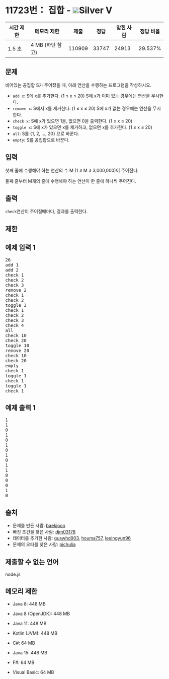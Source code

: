 # 11723번： 집합 - <img src="https://static.solved.ac/tier_small/6.svg" style="height:20px" />Silver V


| 시간 제한 | 메모리 제한 | 제출 | 정답 | 맞힌 사람 | 정답 비율 |
| --- | --- | --- | --- | --- | --- |
| 1.5 초 | 4 MB (하단 참고) | 110909 | 33747 | 24913 | 29.537% |


## 문제


비어있는 공집합 S가 주어졌을 때, 아래 연산을 수행하는 프로그램을 작성하시오.

- <code>add x</code>: S에 x를 추가한다. (1 ≤ x ≤ 20) S에 x가 이미 있는 경우에는 연산을 무시한다.
- <code>remove x</code>: S에서 x를 제거한다. (1 ≤ x ≤ 20) S에 x가 없는 경우에는 연산을 무시한다.
- <code>check x</code>: S에 x가 있으면 1을, 없으면 0을 출력한다. (1 ≤ x ≤ 20)
- <code>toggle x</code>: S에 x가 있으면 x를 제거하고, 없으면 x를 추가한다. (1 ≤ x ≤ 20)
- <code>all</code>: S를 {1, 2, ..., 20} 으로 바꾼다.
- <code>empty</code>: S를 공집합으로 바꾼다.




## 입력


첫째 줄에 수행해야 하는 연산의 수 M (1 ≤ M ≤ 3,000,000)이 주어진다.

둘째 줄부터 M개의 줄에 수행해야 하는 연산이 한 줄에 하나씩 주어진다.




## 출력


<code>check</code>연산이 주어질때마다, 결과를 출력한다.



## 제한




## 예제 입력 1


<pre>26
add 1
add 2
check 1
check 2
check 3
remove 2
check 1
check 2
toggle 3
check 1
check 2
check 3
check 4
all
check 10
check 20
toggle 10
remove 20
check 10
check 20
empty
check 1
toggle 1
check 1
toggle 1
check 1
</pre>


## 예제 출력 1


<pre>1
1
0
1
0
1
0
1
0
1
1
0
0
0
1
0
</pre>






## 출처


- 문제를 만든 사람: [baekjoon](/user/baekjoon)
- 빠진 조건을 찾은 사람: [djm03178](/user/djm03178)
- 데이터를 추가한 사람: [guswhd903](/user/guswhd903), [houma757](/user/houma757), [leeingyun96](/user/leeingyun96)
- 문제의 오타를 찾은 사람: [pichulia](/user/pichulia)



## 제출할 수 없는 언어


node.js




## 메모리 제한


- Java 8: 448 MB

- Java 8 (OpenJDK): 448 MB

- Java 11: 448 MB

- Kotlin (JVM): 448 MB

- C#: 64 MB

- Java 15: 448 MB

- F#: 64 MB

- Visual Basic: 64 MB





